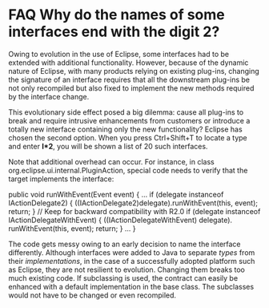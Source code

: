 

FAQ Why do the names of some interfaces end with the digit 2?
=============================================================

Owing to evolution in the use of Eclipse, some interfaces had to be extended with additional functionality. However, because of the dynamic nature of Eclipse, with many products relying on existing plug-ins, changing the signature of an interface requires that all the downstream plug-ins be not only recompiled but also fixed to implement the new methods required by the interface change.

This evolutionary side effect posed a big dilemma: cause all plug-ins to break and require intrusive enhancements from customers or introduce a totally new interface containing only the new functionality? Eclipse has chosen the second option. When you press Ctrl+Shift+T to locate a type and enter **I*2**, you will be shown a list of 20 such interfaces.

Note that additional overhead can occur. For instance, in class org.eclipse.ui.internal.PluginAction, special code needs to verify that the target implements the interface:

   public void runWithEvent(Event event) {
      ...
      if (delegate instanceof IActionDelegate2) {
         ((IActionDelegate2)delegate).runWithEvent(this, event);
         return;
      }
      // Keep for backward compatibility with R2.0
      if (delegate instanceof IActionDelegateWithEvent) {
         ((IActionDelegateWithEvent) delegate).
            runWithEvent(this, event);
         return;
      }
      ...
   }

The code gets messy owing to an early decision to name the interface differently. Although interfaces were added to Java to separate _types_ from their _implementations_, in the case of a successfully adopted platform such as Eclipse, they are not resilient to evolution. Changing them breaks too much existing code. If subclassing is used, the contract can easily be enhanced with a default implementation in the base class. The subclasses would not have to be changed or even recompiled.

